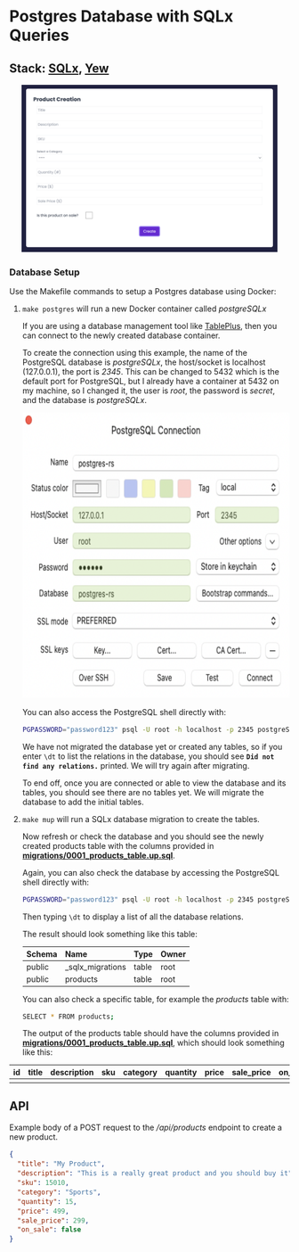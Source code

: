 # Postgres Database with SQLx Queries

## Stack: [SQLx](https://github.com/launchbadge/sqlx), [Yew](https://github.com/yewstack/yew)

<p align="center">
  <img width="460" height="300" src="./product-creation-demo.png">
</p>

### Database Setup

Use the Makefile commands to setup a Postgres database using Docker:

1. `make postgres` will run a new Docker container called *postgreSQLx*

    If you are using a database management tool like [TablePlus](https://tableplus.com),
    then you can connect to the newly created database container.

    To create the connection using this example, the name of the PostgreSQL database
    is *postgreSQLx*, the host/socket is localhost (127.0.0.1), the port is *2345*.
    This can be changed to 5432 which is the default port for PostgreSQL, but I
    already have a container at 5432 on my machine, so I changed it, the user is
    *root*, the password is *secret*, and the database is *postgreSQLx*.

    <p align="center">
      <img width="600" height="512" src="./tableplus-connection.png">
    </p>

    You can also access the PostgreSQL shell directly with:

    ```bash
    PGPASSWORD="password123" psql -U root -h localhost -p 2345 postgreSQLx
    ```

    We have not migrated the database yet or created any tables, so if you enter
    `\dt` to list the relations in the database, you should see **`Did not find
    any relations.`** printed. We will try again after migrating.

    To end off, once you are connected or able to view the database and its tables,
    you should see there are no tables yet. We will migrate the database to add the
    initial tables.

2. `make mup` will run a SQLx database migration to create the tables.

    Now refresh or check the database and you should see the newly created products
    table with the columns provided in **[migrations/0001_products_table.up.sql](migrations/0001_products_table.up.sql)**.

    Again, you can also check the database by accessing the PostgreSQL shell directly
    with:

    ```bash
    PGPASSWORD="password123" psql -U root -h localhost -p 2345 postgreSQLx
    ```

    Then typing `\dt` to display a list of all the database relations.

    The result should look something like this table:

    | Schema | Name              | Type   | Owner
    | ------ | ----------------- | ------ | ------
    | public | _sqlx_migrations  | table  | root
    | public | products           | table  | root

    You can also check a specific table, for example the *products* table with:

    ```bash
    SELECT * FROM products;
    ```

    The output of the products table should have the columns provided in
    **[migrations/0001_products_table.up.sql](migrations/0001_products_table.up.sql)**,
    which should look something like this:

  | id | title | description | sku | category | quantity | price | sale_price | on_sale
  | -- | ----- | ----------- | --- | -------- | -------- | ----- | ---------- | -------
  |    |       |             |     |          |          |       |            |

## API

Example body of a POST request to the */api/products* endpoint to create a new product.

```json
{
  "title": "My Product",
  "description": "This is a really great product and you should buy it",
  "sku": 15010,
  "category": "Sports",
  "quantity": 15,
  "price": 499,
  "sale_price": 299,
  "on_sale": false
}
```
